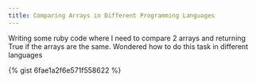 ```yaml
---
title: Comparing Arrays in Different Programming Languages
---
```


Writing some ruby code where I need to compare 2 arrays and returning True if
the arrays are the same.  Wondered how to do
this task in different languages

{% gist 6fae1a2f6e571f558622 %}
